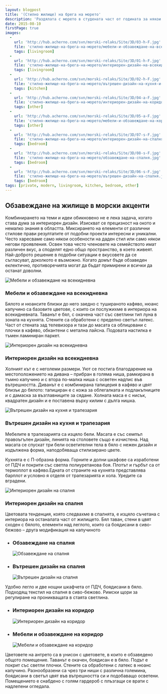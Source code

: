 ```yaml
---
layout: blogpost
title: '(Стилно жилище) на брега на морето'
description: 'Раздялата с морето в студената част от годината за някои хора, привързани към специфичния летен живот по крайбрежието, е трудна, дори болезнена. Докато не дойде следващото лято и следваща среща с морето и с приятния вечерен бриз, разбира се. Това е конвенционалният сценарий.'
date: 2015-08-10
firstPage: true
images:
  -
    url: 'http://hub.acherno.com/svn/morski-relaks/Site/3D/03-h-F.jpg'
    file: 'стилно-жилище-на-брега-на-морето/мебели-и-обзавеждане-на-всекидневна.jpg'
    tags: [livingroom]
  -
    url: 'http://hub.acherno.com/svn/morski-relaks/Site/3D/01-h-F.jpg'
    file: 'стилно-жилище-на-брега-на-морето/интериорен-дизайн-на-всекидневна.jpg'
    tags: [livingroom]
  -
    url: 'http://hub.acherno.com/svn/morski-relaks/Site/3D/02-h-F.jpg'
    file: 'стилно-жилище-на-брега-на-морето/вътрешен-дизайн-на-кухня-и-трапезария.jpg'
    tags: [kitchen]
  -
    url: 'http://hub.acherno.com/svn/morski-relaks/Site/3D/04-a-F.jpg'
    file: 'стилно-жилище-на-брега-на-морето/интериорен-дизайн-на-коридор.jpg'
    tags: [other]
  -
    url: 'http://hub.acherno.com/svn/morski-relaks/Site/3D/05-a-F.jpg'
    file: 'стилно-жилище-на-брега-на-морето/мебели-и-обзавеждане-на-коридор.jpg'
    tags: [other]
  -
    url: 'http://hub.acherno.com/svn/morski-relaks/Site/3D/07-s-F.jpg'
    file: 'стилно-жилище-на-брега-на-морето/интериорен-дизайн-на-спалня.jpg'
    tags: [bedroom]
  -
    url: 'http://hub.acherno.com/svn/morski-relaks/Site/3D/08-s-F.jpg'
    file: 'стилно-жилище-на-брега-на-морето/обзавеждане-на-спалня.jpg'
    tags: [bedroom]
  -
    url: 'http://hub.acherno.com/svn/morski-relaks/Site/3D/06-s-F.jpg'
    file: 'стилно-жилище-на-брега-на-морето/вътрешен-дизайн-на-спалня.jpg'
    tags: [bedroom]
tags: [private, modern, livingroom, kitchen, bedroom, other]
---
```

## **Обзавеждане на жилище** в морски акценти
Комбинирането на теми и идеи обикновено не е лека задача, когато става дума за интериорен дизайн. Изискват се прецизност на окото и немалко знания в областта. Миксирането на елементи от различни стилове прави резултатите от подобни проекти интересни и уникални. Често харесваме само някои особености на даден стил или само някои негови проявления. Освен това често членовете на семейството имат различен вкус, а споделят едно общо пространство, в което живеят. Най-доброто решение в подобни ситуации е вкусовете да се съгласуват, доколкото е възможно. Когато домът бъде обзаведен еклектично, противоречията могат да бъдат примирени и всички да останат доволни.

![Мебели и обзавеждане на всекидневна](стилно-жилище-на-брега-на-морето/мебели-и-обзавеждане-на-всекидневна.jpg)
### Мебели и обзавеждане на **всекидневна**

Бялото и нюансите близки до него заедно с тушираното кафяво, нюанс капучино са базовите цветове, с които си послужихме в интериора на всекидневната. Таванът е бял, с окачена част със светлини тип луна в зоната на кухнята. Стените са обработени с пределно светъл латекс. Част от стената зад телевизора и тази до масата са облицовани с плочки в кафяво, обкантени с метална лайсна. Подовата настилка е тъмен ламиниран паркет.

![Интериорен дизайн на всекидневна](стилно-жилище-на-брега-на-морето/интериорен-дизайн-на-всекидневна.jpg)
### Интериорен дизайн на **всекидневна**

Холният кът е с неголеми размери. Уют се постига благодарение на местоположението на дивана – прибран в голяма ниша, рамкирана в тъмно капучино и с втора по-малка ниша с осветен надпис във вътрешността. Диванът е с комбинирана тапицерия в кафяво и цвят близък до бялото: тапициран е с кожа за облегалката и подлакътниците и с дамаска за възглавниците за сядане. Холната маса е с нисък, квадратен дизайн и е поставена върху килим с дълга нишка.

![Вътрешен дизайн на кухня и трапезария](стилно-жилище-на-брега-на-морето/вътрешен-дизайн-на-кухня-и-трапезария.jpg)
### Вътрешен дизайн на **кухня и трапезария**

Мебелите в трапезарията са изцяло бели. Масата е със семпъл правоъгълен дизайн, линията на столовете също е изчистена. Над масата се спускат три бели осветителни тела в бяло с нежен дизайн и издължена форма, наподобяваща стилизирано цвете.

Кухнята е с П-образна форма. Горните и долни шкафове са изработени от ПДЧ и покрити със светла полиуретанова боя. Плотът и гърбът са от термоплот в кафяво.Едната от страните на кухнята представлява барплот и условно я отделя от трапезарията и хола. Уредите са вградени.


![Интериорен дизайн на спалня](стилно-жилище-на-брега-на-морето/интериорен-дизайн-на-спалня.jpg)
### Интериорен дизайн на **спалня**

Цветовата тенденция, която следвахме в спалнята, е изцяло съчетана с интериора на останалата част от жилището. Бял таван, стени в цвят сходен с бялото, елементи над леглото, които са боядисани в сиво-бежово – друга модификация на капучиното

-   ### Обзавеждане на **спалня**
    ![Обзавеждане на спалня](стилно-жилище-на-брега-на-морето/обзавеждане-на-спалня.jpg)
-   ### Вътрешен дизайн на **спалня**
    ![Вътрешен дизайн на спалня](стилно-жилище-на-брега-на-морето/вътрешен-дизайн-на-спалня.jpg)

Удобно легло и две нощни шкафчета от ПДЧ, боядисани в бяло. Подходящ текстил на спалня в сиво-бежово. Римски щори за регулиране на проникващата в стаята светлина.

-   ### Интериорен дизайн на **коридор**
    ![Интериорен дизайн на коридор](стилно-жилище-на-брега-на-морето/интериорен-дизайн-на-коридор.jpg)
-   ### Мебели и обзавеждане на **коридор**
    ![Мебели и обзавеждане на коридор](стилно-жилище-на-брега-на-морето/мебели-и-обзавеждане-на-коридор.jpg)

Цветовете на антрето са в унисон с цветовете, в които е обзаведено общото помещение. Таванът е окачен, боядисан е в бяло. Подът е покрит със светли плочки. Стените са обработени с латекс в нюанс капучино. Разнообразени са чрез три ниши с различна големина, боядисани в светъл цвят във вътрешността си и подобаващо осветени. Помещението е снабдено с голям гардероб с плъзгащи се врати с надлепени огледала.
